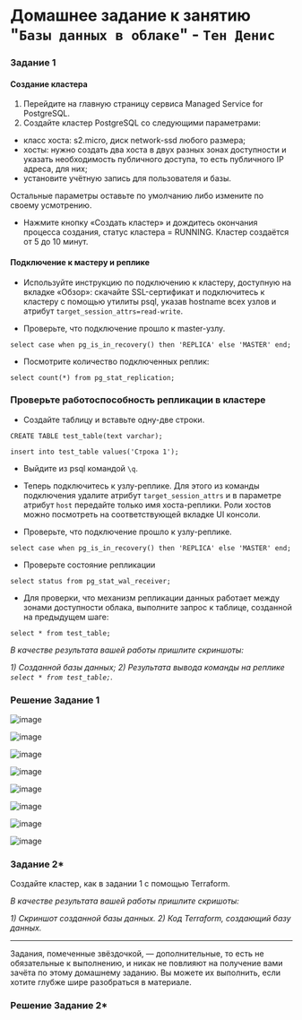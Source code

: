 # Домашнее задание к занятию "`Базы данных в облаке`" - `Тен Денис`


### Задание 1

#### Создание кластера
1. Перейдите на главную страницу сервиса Managed Service for PostgreSQL.
1. Создайте кластер PostgreSQL со следующими параметрами:
- класс хоста: s2.micro, диск network-ssd любого размера;
- хосты: нужно создать два хоста в двух разных зонах доступности и указать необходимость публичного доступа, то есть публичного IP адреса, для них;
- установите учётную запись для пользователя и базы.

Остальные параметры оставьте по умолчанию либо измените по своему усмотрению.

* Нажмите кнопку «Создать кластер» и дождитесь окончания процесса создания, статус кластера = RUNNING. Кластер создаётся от 5 до 10 минут.

#### Подключение к мастеру и реплике 

* Используйте инструкцию по подключению к кластеру, доступную на вкладке «Обзор»: cкачайте SSL-сертификат и подключитесь к кластеру с помощью утилиты psql, указав hostname всех узлов и атрибут ```target_session_attrs=read-write```.

* Проверьте, что подключение прошло к master-узлу.
```
select case when pg_is_in_recovery() then 'REPLICA' else 'MASTER' end;
```
* Посмотрите количество подключенных реплик:
```
select count(*) from pg_stat_replication;
```

### Проверьте работоспособность репликации в кластере

* Создайте таблицу и вставьте одну-две строки.
```
CREATE TABLE test_table(text varchar);
```
```
insert into test_table values('Строка 1');
```

* Выйдите из psql командой ```\q```.

* Теперь подключитесь к узлу-реплике. Для этого из команды подключения удалите атрибут ```target_session_attrs```  и в параметре атрибут ```host``` передайте только имя хоста-реплики. Роли хостов можно посмотреть на соответствующей вкладке UI консоли.

* Проверьте, что подключение прошло к узлу-реплике.
```
select case when pg_is_in_recovery() then 'REPLICA' else 'MASTER' end;
```
* Проверьте состояние репликации
```
select status from pg_stat_wal_receiver;
```

* Для проверки, что механизм репликации данных работает между зонами доступности облака, выполните запрос к таблице, созданной на предыдущем шаге:
```
select * from test_table;
```

*В качестве результата вашей работы пришлите скриншоты:*

*1) Созданной базы данных;*
*2) Результата вывода команды на реплике ```select * from test_table;```.*


### Решение Задание 1

![image](https://github.com/killakazzak/12-09-sdb-hw/assets/32342205/0eaf855c-98c5-46a8-8b0e-224a0f12c432)


![image](https://github.com/killakazzak/12-09-sdb-hw/assets/32342205/ccecd244-1cf3-432e-ad71-bd1238497877)


![image](https://github.com/killakazzak/12-09-sdb-hw/assets/32342205/c1004128-2011-4ee1-aa94-1f2412be5045)


![image](https://github.com/killakazzak/12-09-sdb-hw/assets/32342205/225c927a-e306-4867-8fda-512a04044d59)


![image](https://github.com/killakazzak/12-09-sdb-hw/assets/32342205/84979044-a402-4447-8619-18eb385e4f5a)


![image](https://github.com/killakazzak/12-09-sdb-hw/assets/32342205/8e0c1dcc-5e6f-4dbb-9d6b-17771fcef7fe)


![image](https://github.com/killakazzak/12-09-sdb-hw/assets/32342205/ae4b6bce-6be9-46f6-b7e9-382d893b0924)


![image](https://github.com/killakazzak/12-09-sdb-hw/assets/32342205/0cd3b125-cdff-478c-be1e-206b7a0d7034)


### Задание 2*

Создайте кластер, как в задании 1 с помощью Terraform.


*В качестве результата вашей работы пришлите скришоты:*

*1) Скриншот созданной базы данных.*
*2) Код Terraform, создающий базу данных.*

---

Задания, помеченные звёздочкой, — дополнительные, то есть не обязательные к выполнению, и никак не повлияют на получение вами зачёта по этому домашнему заданию. Вы можете их выполнить, если хотите глубже шире разобраться в материале.

### Решение Задание 2*

